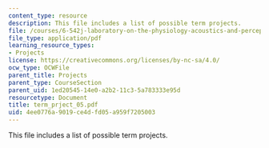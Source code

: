 ```yaml
---
content_type: resource
description: This file includes a list of possible term projects.
file: /courses/6-542j-laboratory-on-the-physiology-acoustics-and-perception-of-speech-fall-2005/4ee0776a9019ce4dfd05a959f7205003_term_prject_05.pdf
file_type: application/pdf
learning_resource_types:
- Projects
license: https://creativecommons.org/licenses/by-nc-sa/4.0/
ocw_type: OCWFile
parent_title: Projects
parent_type: CourseSection
parent_uid: 1ed20545-14e0-a2b2-11c3-5a783333e95d
resourcetype: Document
title: term_prject_05.pdf
uid: 4ee0776a-9019-ce4d-fd05-a959f7205003
---
```

This file includes a list of possible term projects.